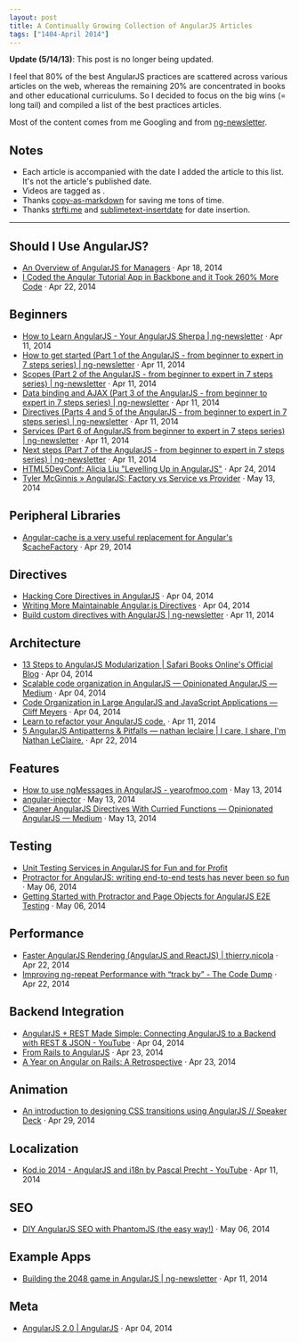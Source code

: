 ```yaml
---
layout: post
title: A Continually Growing Collection of AngularJS Articles
tags: ["1404-April 2014"]
---
```


**Update (5/14/13)**: This post is no longer being updated.

I feel that 80% of the best AngularJS practices are scattered across various articles on the web, whereas the remaining 20% are concentrated in books and other educational curriculums. So I decided to focus on the big wins (= long tail) and compiled a list of the best practices articles.

Most of the content comes from me Googling and from [ng-newsletter](http://www.ng-newsletter.com/).

## Notes

* Each article is accompanied with the date I added the article to this list. It's not the article's published date.
* Videos are tagged as <i class="fa fa-video-camera"></i>.
* Thanks [copy-as-markdown](https://github.com/chitsaou/copy-as-markdown) for saving me tons of time.
* Thanks [strfti.me](http://strfti.me/) and [sublimetext-insertdate](https://github.com/FichteFoll/sublimetext-insertdate) for date insertion.

---

## Should I Use AngularJS?

* [An Overview of AngularJS for Managers](http://fifod.com/an-overview-of-anagularjs-for-managers/) · Apr 18, 2014
* [I Coded the Angular Tutorial App in Backbone and it Took 260% More Code](http://blog.42floors.com/coded-angular-tutorial-app-backbone-took-260-code/) · Apr 22, 2014

## Beginners

* [How to Learn AngularJS - Your AngularJS Sherpa | ng-newsletter](http://www.ng-newsletter.com/posts/how-to-learn-angular.html) · Apr 11, 2014
* [How to get started (Part 1 of the AngularJS - from beginner to expert in 7 steps series) | ng-newsletter](http://www.ng-newsletter.com/posts/beginner2expert-how_to_start.html) · Apr 11, 2014
* [Scopes (Part 2 of the AngularJS - from beginner to expert in 7 steps series) | ng-newsletter](http://www.ng-newsletter.com/posts/beginner2expert-scopes.html) · Apr 11, 2014
* [Data binding and AJAX (Part 3 of the AngularJS - from beginner to expert in 7 steps series) | ng-newsletter](http://www.ng-newsletter.com/posts/beginner2expert-data-binding.html) · Apr 11, 2014
* [Directives (Parts 4 and 5 of the AngularJS - from beginner to expert in 7 steps series) | ng-newsletter](http://www.ng-newsletter.com/posts/beginner2expert-directives.html) · Apr 11, 2014
* [Services (Part 6 of AngularJS from beginner to expert in 7 steps series) | ng-newsletter](http://www.ng-newsletter.com/posts/beginner2expert-services.html) · Apr 11, 2014
* [Next steps (Part 7 of the AngularJS - from beginner to expert in 7 steps series) | ng-newsletter](http://www.ng-newsletter.com/posts/beginner2expert-config.html) · Apr 11, 2014
* <i class="fa fa-video-camera"></i> [HTML5DevConf: Alicia Liu "Levelling Up in AngularJS"](http://www.youtube.com/watch?v=9TylaL_cRFA) · Apr 24, 2014
* [Tyler McGinnis » AngularJS: Factory vs Service vs Provider](http://tylermcginnis.com/angularjs-factory-vs-service-vs-provider/) · May 13, 2014

## Peripheral Libraries

* [Angular-cache is a very useful replacement for Angular's $cacheFactory](http://jmdobry.github.io/angular-cache/) · Apr 29, 2014

## Directives

* [Hacking Core Directives in AngularJS](http://briantford.com/blog/angular-hacking-core.html) · Apr 04, 2014
* [Writing More Maintainable Angular.js Directives](http://www.codelord.net/2014/03/30/writing-more-maintainable-angular-dot-js-directives) · Apr 04, 2014
* [Build custom directives with AngularJS | ng-newsletter](http://www.ng-newsletter.com/posts/directives.html) · Apr 11, 2014

## Architecture

* [13 Steps to AngularJS Modularization | Safari Books Online's Official Blog](http://blog.safaribooksonline.com/2014/03/27/13-step-guide-angularjs-modularization/) · Apr 04, 2014
* [Scalable code organization in AngularJS — Opinionated AngularJS — Medium](https://medium.com/opinionated-angularjs/9f01b594bf06) · Apr 04, 2014
* [Code Organization in Large AngularJS and JavaScript Applications — Cliff Meyers](http://cliffmeyers.com/blog/2013/4/21/code-organization-angularjs-javascript) · Apr 04, 2014
* [Learn to refactor your AngularJS code.](http://blog.safaribooksonline.com/2014/04/08/refactoring-angularjs-get-hands-filthy/) · Apr 11, 2014
* [5 AngularJS Antipatterns & Pitfalls — nathan leclaire | I care, I share, I'm Nathan LeClaire.](http://nathanleclaire.com/blog/2014/04/19/5-angularjs-antipatterns-and-pitfalls/) · Apr 22, 2014

## Features

* [How to use ngMessages in AngularJS - yearofmoo.com](http://www.yearofmoo.com/2014/05/how-to-use-ngmessages-in-angularjs.html) · May 13, 2014
* [angular-injector](http://npmawesome.com/posts/2014-04-28-angular-injector/) · May 13, 2014
* [Cleaner AngularJS Directives With Curried Functions — Opinionated AngularJS — Medium](https://medium.com/opinionated-angularjs/57a63c895da5) · May 13, 2014

## Testing

* [Unit Testing Services in AngularJS for Fun and for Profit](http://nathanleclaire.com/blog/2014/04/12/unit-testing-services-in-angularjs-for-fun-and-for-profit/)
* [Protractor for AngularJS: writing end-to-end tests has never been so fun](http://ramonvictor.github.io/protractor/slides/) · May 06, 2014
* [Getting Started with Protractor and Page Objects for AngularJS E2E Testing](http://gaslight.co/blog/getting-started-with-protractor-and-page-objects-for-angularjs-e2e-testing?utm_content=bufferc3a5f&utm_medium=social&utm_source=twitter.com&utm_campaign=buffer&utm_source=ng-newsletter&utm_campaign=b7e0ffb362-AngularJS_Newsletter_5_6_145_5_2014&utm_medium=email&utm_term=0_fa61364f13-b7e0ffb362-96571893) · May 06, 2014

## Performance

* [Faster AngularJS Rendering (AngularJS and ReactJS) | thierry.nicola](http://www.williambrownstreet.net/blog/2014/04/faster-angularjs-rendering-angularjs-and-reactjs/) · Apr 22, 2014
* [Improving ng-repeat Performance with “track by” - The Code Dump](http://www.codelord.net/2014/04/15/improving-ng-repeat-performance-with-track-by/) · Apr 22, 2014

## Backend Integration

* <i class="fa fa-video-camera"></i> [AngularJS + REST Made Simple: Connecting AngularJS to a Backend with REST & JSON - YouTube](https://www.youtube.com/watch?v=aGHzqwQU06g&feature=em-subs_digest) · Apr 04, 2014
* [From Rails to AngularJS](http://blog.cesarandreu.com/post/from_rails_to_angularjs) · Apr 23, 2014
* [A Year on Angular on Rails: A Retrospective](http://www.localytics.com/blog/2014/a-year-on-angular-on-rails-a-retrospective/#comment-1352676219) · Apr 23, 2014

## Animation

* [An introduction to designing CSS transitions using AngularJS // Speaker Deck](https://speakerdeck.com/jessicaspacekat/an-introduction-to-designing-css-transitions-using-angularjs) · Apr 29, 2014

## Localization

* <i class="fa fa-video-camera"></i> [Kod.io 2014 - AngularJS and i18n by Pascal Precht - YouTube](https://www.youtube.com/watch?v=C7xqaExvaQ4&noredirect=1) · Apr 11, 2014

## SEO

* [DIY AngularJS SEO with PhantomJS (the easy way!)](http://lawsonry.com/2014/05/diy-angularjs-seo-with-phantomjs-the-easy-way/) · May 06, 2014

## Example Apps

* [Building the 2048 game in AngularJS | ng-newsletter](http://www.ng-newsletter.com/posts/building-2048-in-angularjs.html) · Apr 11, 2014

## Meta

* [AngularJS 2.0 | AngularJS](http://blog.angularjs.org/2014/03/angular-20.html) · Apr 04, 2014
